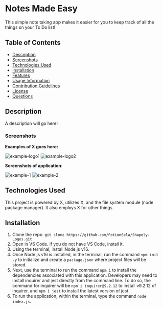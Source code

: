 # Notes Made Easy
This simple note taking app makes it easier for you to keep track of all the things on your To Do list!

## Table of Contents
- [Description](#description)
- [Screenshots](#screenshots)
- [Technologies Used](#technologies-used)
- [Installation](#installation)
- [Features](#features)
- [Usage Information](#usage-information)
- [Contribution Guidelines](#contribution-guidelines)
- [License](#license)
- [Questions](#questions)

## Description

A description will go here!

### Screenshots
**Examples of X goes here:**

![example-logo1](./example-goes-here)
![example-logo2](./example-goes-here)


**Screenshots of application:**

![example-1](./example-goes-here)
![example-2](./example-goes-here)


## Technologies Used

This project is powered by X, utilizes X, and the file system module (node package manager). It also employs X for other things.


## Installation

1. Clone the repo: `git clone https://github.com/PotionSela/Shapely-Logos.git`
2. Open in VS Code. If you do not have VS Code, install it.
3. Using the terminal, install Node.js v16.
4. Once Node.js v16 is installed, in the terminal, run the command `npm init -y` to initialize and create a `package.json` where project files will be stored.
5. Next, use the terminal to run the command `npm i` to install the dependencies associated with this application. Developers may need to install inquirer and jest directly from the command line. To do so, the command for inquirer will be `npm i inquirer@9.2.12` to install v9.2.12 of inquirer, and `npm i jest` to install the latest version of jest.
6. To run the application, within the terminal, type the command `node index.js`.


